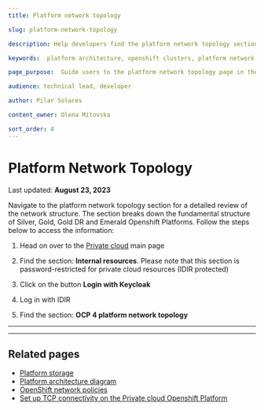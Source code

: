 ```yaml
---
title: Platform network topology 

slug: platform-network-topology

description: Help developers find the platform network topology section and how to access it

keywords:  platform architecture, openshift clusters, platform network, topology, network topology, openshift network, clusters, internal resources, protected content 

page_purpose:  Guide users to the platform network topology page in the IDIR protected content area

audience: technical lead, developer

author: Pilar Solares

content_owner: Olena Mitovska

sort_order: 4
---
```


# Platform Network Topology
Last updated: **August 23, 2023**

Navigate to the platform network topology section for a detailed review of the network structure. The section breaks down the fundamental structure of Silver, Gold, Gold DR and Emerald Openshift Platforms. Follow the steps below to access the information:

1. Head on over to the [Private cloud](https://digital.gov.bc.ca/cloud/private/) main page

2. Find the section: **Internal resources**. Please note that this section is password-restricted for private cloud resources (IDIR protected)

3. Click on the button  **Login with Keycloak** 

4. Log in with IDIR

5. Find the section: **OCP 4 platform network topology**

---
---

## Related pages 

- [Platform storage](../platform-architecture-reference/platform-storage.md)
- [Platform architecture diagram](../platform-architecture-reference/platform-architecture-diagram.md)
- [OpenShift network policies](../platform-architecture-reference/openshift-network-policies.md)
- [Set up TCP connectivity on the Private cloud Openshift Platform](../platform-architecture-reference/set-up-tcp-connectivity-on-private-cloud-openshift-platform.md)
